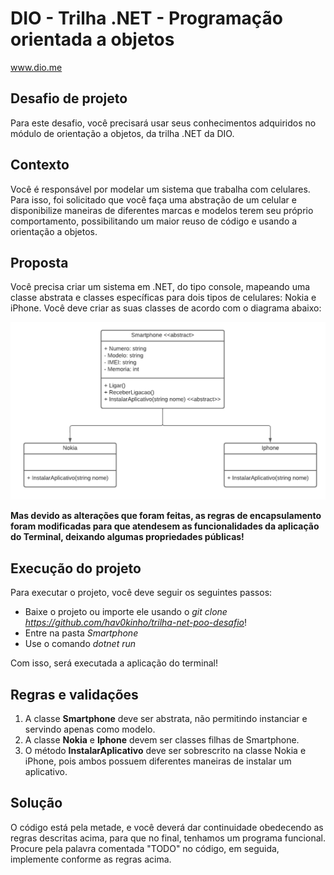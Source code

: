 # DIO - Trilha .NET - Programação orientada a objetos
www.dio.me

## Desafio de projeto
Para este desafio, você precisará usar seus conhecimentos adquiridos no módulo de orientação a objetos, da trilha .NET da DIO.

## Contexto
Você é responsável por modelar um sistema que trabalha com celulares. Para isso, foi solicitado que você faça uma abstração de um celular e disponibilize maneiras de diferentes marcas e modelos terem seu próprio comportamento, possibilitando um maior reuso de código e usando a orientação a objetos.

## Proposta
Você precisa criar um sistema em .NET, do tipo console, mapeando uma classe abstrata e classes específicas para dois tipos de celulares: Nokia e iPhone. 
Você deve criar as suas classes de acordo com o diagrama abaixo:

![Diagrama classes](./Smartphone/Imagens/diagrama.png)

**Mas devido as alterações que foram feitas, as regras de encapsulamento foram modificadas para que atendesem as funcionalidades da aplicação do Terminal, deixando algumas propriedades públicas!**

## Execução do projeto

Para executar o projeto, você deve seguir os seguintes passos: 
* Baixe o projeto ou importe ele usando o *git clone https://github.com/hav0kinho/trilha-net-poo-desafio*!
* Entre na pasta *Smartphone*
* Use o comando *dotnet run* 

Com isso, será executada a aplicação do terminal!

## Regras e validações
1. A classe **Smartphone** deve ser abstrata, não permitindo instanciar e servindo apenas como modelo.
2. A classe **Nokia** e **Iphone** devem ser classes filhas de Smartphone.
3. O método **InstalarAplicativo** deve ser sobrescrito na classe Nokia e iPhone, pois ambos possuem diferentes maneiras de instalar um aplicativo.

## Solução
O código está pela metade, e você deverá dar continuidade obedecendo as regras descritas acima, para que no final, tenhamos um programa funcional. Procure pela palavra comentada "TODO" no código, em seguida, implemente conforme as regras acima.